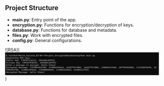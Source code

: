 ## Project Structure

- **main.py**: Entry point of the app.
- **encryption.py**: Functions for encryption/decryption of keys.
- **database.py**: Functions for database and metadata.
- **files.py**: Work with encrypted files.
- **config.py**: General configurations.

![RSA](![alt text](image.png))

